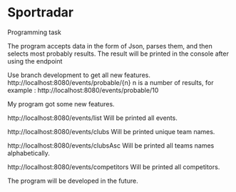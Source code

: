 # Sportradar
Programming task

The program accepts data in the form of Json, parses them, and then selects most probably results. The result will be printed in the console after using the endpoint 

Use branch development to get all new features.
http://localhost:8080/events/probable/{n} 
n is a number of results, for example : http://localhost:8080/events/probable/10

My program got some new features.

http://localhost:8080/events/list 
Will be printed all events.

http://localhost:8080/events/clubs
Will be printed unique team names.

http://localhost:8080/events/clubsAsc
Will be printed all teams names alphabetically.

http://localhost:8080/events/competitors
Will be printed all competitors.

The program will be developed in the future.
